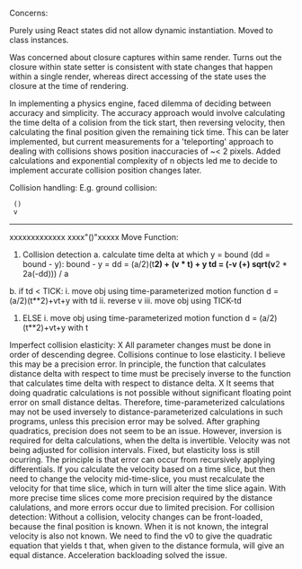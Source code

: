 Concerns:

Purely using React states did not allow dynamic instantiation. Moved to class instances.

Was concerned about closure captures within same render. Turns out the closure within state setter is consistent with state changes that happen within a single render, whereas direct accessing of the state uses the closure at the time of rendering.

In implementing a physics engine, faced dilemma of deciding between accuracy and simplicity. The accuracy approach would involve calculating the time delta of a colision from the tick start, then reversing velocity, then calculating the final position given the remaining tick time. This can be later implemented, but current measurements for a 'teleporting' approach to dealing with collisions shows position inaccuracies of ~< 2 pixels. Added calculations and exponential complexity of n objects led me to decide to implement accurate collision position changes later.

Collision handling:
E.g. ground collision:

     ()
     v
-------------
xxxxxxxxxxxxx
xxxx"()"xxxxx
Move Function:
1. Collision detection 
a. calculate time delta at which y = bound (dd = bound - y): 
    bound - y = dd = (a/2)(t**2) + (v * t) + y
    td = (-v (+) sqrt(v**2 * 2a(-dd))) / a


b. if td < TICK:
    i. move obj using time-parameterized motion function d = (a/2)(t**2)+vt+y
    with td
    ii. reverse v
    iii. move obj using TICK-td
1. ELSE
    i. move obj using time-parameterized motion function d = (a/2)(t**2)+vt+y
    with t

Imperfect collision elasticity:
X All parameter changes must be done in order of descending degree.
Collisions continue to lose elasticity. I believe this may be a precision error. In principle, the function that calculates distance delta with respect to time must be precisely inverse to the function that calculates time delta with respect to distance delta.
X It seems that doing quadratic calculations is not possible without significant floating point error on small distance deltas. Therefore, time-parameterized calculations may not be used inversely to distance-parameterized calculations in such programs, unless this precision error may be solved.
After graphing quadratics, precision does not seem to be an issue. However, inversion is required for delta calculations, when the delta is invertible.
Velocity was not being adjusted for collision intervals. Fixed, but elasticity loss is still ocurring. The principle is that error can occur from recursively applying differentials. If you calculate the velocity based on a time slice, but then need to change the velocity mid-time-slice, you must recalculate the velocity for that time slice, which in turn will alter the time slice again. With more precise time slices come more precision required by the distance calulations, and more errors occur due to limited precision.
For collision detection:
Without a collision, velocity changes can be front-loaded, because the final position is known. When it is not known, the integral velocity is also not known.
We need to find the v0 to give the quadratic equation that yields t
that, when given to the distance formula, will give an equal distance.
Acceleration backloading solved the issue.
